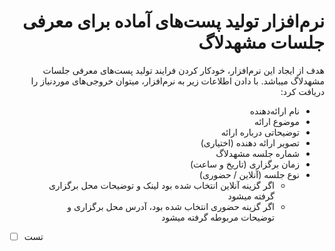 <div dir='rtl'>
  
# نرم‌افزار تولید پست‌های آماده برای معرفی جلسات مشهد‌لاگ

هدف از ایجاد این نرم‌افزار، خودکار کردن فرایند تولید پست‌های معرفی جلسات مشهدلاگ میباشد. با دادن اطلاعات زیر به نرم‌افزار، میتوان خروجی‌های موردنیاز را دریافت کرد:
  
- نام ارائه‌دهنده
- موضوع ارائه
- توضیحاتی درباره ارائه
- تصویر ارائه دهنده (اختیاری)
- شماره جلسه مشهد‌لاگ
- زمان برگزاری (تاریخ و ساعت)
- نوع جلسه (آنلاین / حضوری)
  - اگر گزینه آنلاین انتخاب شده بود لینک و توضیحات محل برگزاری گرفته میشود
  - اگر گزینه حضوری انتخاب شده بود، آدرس محل برگزاری و توضیحات مربوطه گرفته میشود
  
</div>
  
- [ ] تست

